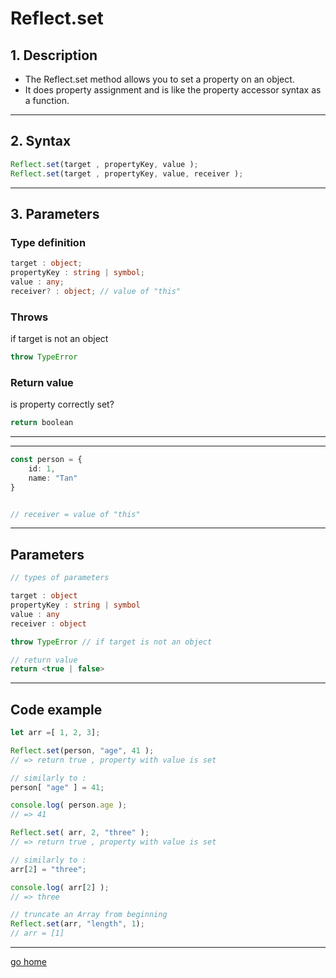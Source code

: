 # Reflect.set

## 1. Description

- The Reflect.set method allows you to set a property on an object.  
- It does property assignment and is like the property accessor syntax as a function.
  
---

## 2. Syntax

```ts
Reflect.set(target , propertyKey, value );
Reflect.set(target , propertyKey, value, receiver );
```

---

## 3. Parameters

### Type definition

```ts
target : object;
propertyKey : string | symbol;
value : any;
receiver? : object; // value of "this"
```

### Throws

if target is not an object

```ts
throw TypeError 
```

### Return value

is property correctly set?

```ts
return boolean
```

---

---

```ts
const person = {
    id: 1,
    name: "Tan"
}


// receiver = value of "this"
```

---

## Parameters

```ts
// types of parameters

target : object
propertyKey : string | symbol
value : any
receiver : object

throw TypeError // if target is not an object

// return value
return <true | false>
```

---

## Code example

```ts
let arr =[ 1, 2, 3];

Reflect.set(person, "age", 41 );
// => return true , property with value is set

// similarly to : 
person[ "age" ] = 41;

console.log( person.age );
// => 41

Reflect.set( arr, 2, "three" );
// => return true , property with value is set

// similarly to :
arr[2] = "three";

console.log( arr[2] );
// => three

// truncate an Array from beginning
Reflect.set(arr, "length", 1);
// arr = [1]

```

---

[go home](../Reflect.md)

